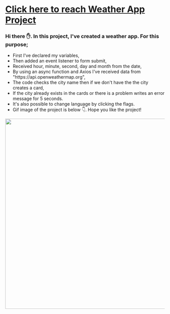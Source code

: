 # [Click here to reach Weather App Project](https://musatirgithub.github.io/WeatherApp/index.html)
<h3>Hi there ✋. In this project, I've created a weather app. For this purpose;</h3>
<ul>
  <li>First I've declared my variables,</li>
  <li>Then added an event listener to form submit,</li>
  <li>Received hour, minute, second, day and month from the date,</li>
  <li>By using an async function and Axios I've received data from "https://api.openweathermap.org",</li>
  <li>The code checks the city name then if we don't have the the city creates a card,</li>
  <li>If the city already exists in the cards or there is a problem writes an error message for 5 seconds.</li>
  <li>It's also possible to change language by clicking the flags.</li>
  <li>Gif image of the project is below 👇. Hope you like the project! </li>
</ul>  
<div class="pics">
  <img src="https://musatirgithub.github.io/WeatherApp/WeatherApp.gif" width="600px">
</div>
